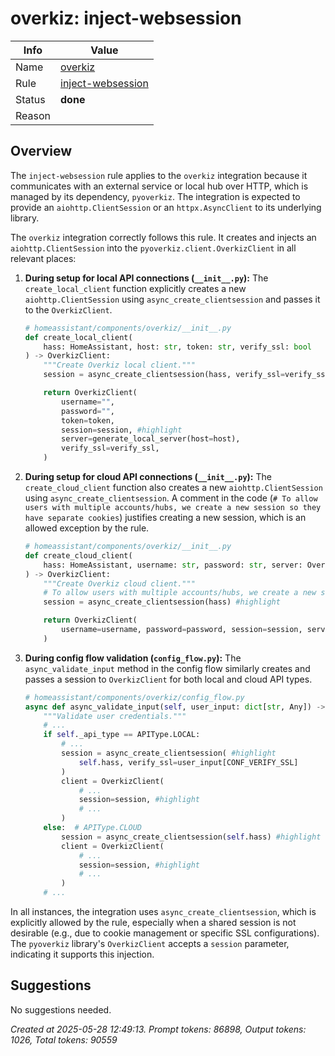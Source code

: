 # overkiz: inject-websession

| Info   | Value                                                                    |
|--------|--------------------------------------------------------------------------|
| Name   | [overkiz](https://www.home-assistant.io/integrations/overkiz/) |
| Rule   | [inject-websession](https://developers.home-assistant.io/docs/core/integration-quality-scale/rules/inject-websession)                                                     |
| Status | **done**                                                                 |
| Reason |                                                                          |

## Overview

The `inject-websession` rule applies to the `overkiz` integration because it communicates with an external service or local hub over HTTP, which is managed by its dependency, `pyoverkiz`. The integration is expected to provide an `aiohttp.ClientSession` or an `httpx.AsyncClient` to its underlying library.

The `overkiz` integration correctly follows this rule. It creates and injects an `aiohttp.ClientSession` into the `pyoverkiz.client.OverkizClient` in all relevant places:

1.  **During setup for local API connections (`__init__.py`):**
    The `create_local_client` function explicitly creates a new `aiohttp.ClientSession` using `async_create_clientsession` and passes it to the `OverkizClient`.
    ```python
    # homeassistant/components/overkiz/__init__.py
    def create_local_client(
        hass: HomeAssistant, host: str, token: str, verify_ssl: bool
    ) -> OverkizClient:
        """Create Overkiz local client."""
        session = async_create_clientsession(hass, verify_ssl=verify_ssl) #highlight

        return OverkizClient(
            username="",
            password="",
            token=token,
            session=session, #highlight
            server=generate_local_server(host=host),
            verify_ssl=verify_ssl,
        )
    ```

2.  **During setup for cloud API connections (`__init__.py`):**
    The `create_cloud_client` function also creates a new `aiohttp.ClientSession` using `async_create_clientsession`. A comment in the code (`# To allow users with multiple accounts/hubs, we create a new session so they have separate cookies`) justifies creating a new session, which is an allowed exception by the rule.
    ```python
    # homeassistant/components/overkiz/__init__.py
    def create_cloud_client(
        hass: HomeAssistant, username: str, password: str, server: OverkizServer
    ) -> OverkizClient:
        """Create Overkiz cloud client."""
        # To allow users with multiple accounts/hubs, we create a new session so they have separate cookies
        session = async_create_clientsession(hass) #highlight

        return OverkizClient(
            username=username, password=password, session=session, server=server #highlight
        )
    ```

3.  **During config flow validation (`config_flow.py`):**
    The `async_validate_input` method in the config flow similarly creates and passes a session to `OverkizClient` for both local and cloud API types.
    ```python
    # homeassistant/components/overkiz/config_flow.py
    async def async_validate_input(self, user_input: dict[str, Any]) -> dict[str, Any]:
        """Validate user credentials."""
        # ...
        if self._api_type == APIType.LOCAL:
            # ...
            session = async_create_clientsession( #highlight
                self.hass, verify_ssl=user_input[CONF_VERIFY_SSL]
            )
            client = OverkizClient(
                # ...
                session=session, #highlight
                # ...
            )
        else:  # APIType.CLOUD
            session = async_create_clientsession(self.hass) #highlight
            client = OverkizClient(
                # ...
                session=session, #highlight
                # ...
            )
        # ...
    ```

In all instances, the integration uses `async_create_clientsession`, which is explicitly allowed by the rule, especially when a shared session is not desirable (e.g., due to cookie management or specific SSL configurations). The `pyoverkiz` library's `OverkizClient` accepts a `session` parameter, indicating it supports this injection.

## Suggestions

No suggestions needed.

_Created at 2025-05-28 12:49:13. Prompt tokens: 86898, Output tokens: 1026, Total tokens: 90559_
